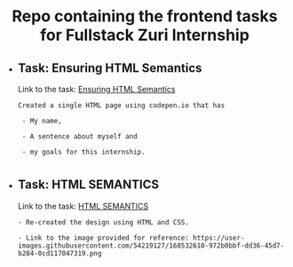 <div align=center>
<h1>Repo containing the frontend tasks for Fullstack Zuri Internship</h1>
</div>

- ## Task: Ensuring HTML Semantics
    Link to the task: [Ensuring HTML Semantics](https://codepen.io/PaulynB/pen/BaYWewZ)

    ```
    Created a single HTML page using codepen.io that has

     - My name, 

     - A sentence about myself and 

     - my goals for this internship.

    ```

#

- ## Task: HTML SEMANTICS

    Link to the task: [HTML SEMANTICS](https://codepen.io/PaulynB/pen/mdXmrWo)

    ```
    - Re-created the design using HTML and CSS.

    - Link to the image provided for reference: https://user-images.githubusercontent.com/54219127/168532610-972b0bbf-dd36-45d7-b284-0cd117047319.png
    ```
